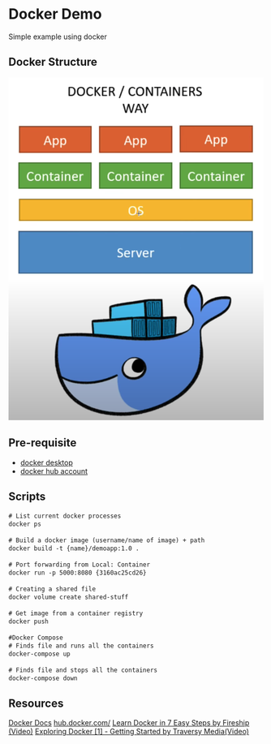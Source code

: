 # Docker Demo

Simple example using docker

## Docker Structure

![docker-structure](images/docker-structure.png)

## Pre-requisite

- [docker desktop](https://hub.docker.com/editions/community/docker-ce-desktop-mac)
- [docker hub account](https://hub.docker.com/)

## Scripts

```shell
# List current docker processes
docker ps

# Build a docker image (username/name of image) + path
docker build -t {name}/demoapp:1.0 .

# Port forwarding from Local: Container
docker run -p 5000:8080 {3160ac25cd26}

# Creating a shared file
docker volume create shared-stuff

# Get image from a container registry
docker push

#Docker Compose
# Finds file and runs all the containers
docker-compose up

# Finds file and stops all the containers
docker-compose down

```

## Resources

[Docker Docs](https://docs.docker.com/docker-hub/)
[hub.docker.com/](https://hub.docker.com/)
[Learn Docker in 7 Easy Steps by Fireship (Video)](https://www.youtube.com/watch?v=gAkwW2tuIqE)
[Exploring Docker [1] - Getting Started by Traversy Media(Video)](https://www.youtube.com/watch?v=Kyx2PsuwomE)
